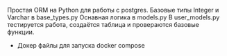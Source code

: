 Простая ORM на Python для работы с postgres.
Базовые типы Integer и Varchar в base_types.py
Оснавная логика в models.py
В user_models.py тестируется работа, создаётся таблица и провераются базовые функции.

+ Докер файлы для запуска docker compose
